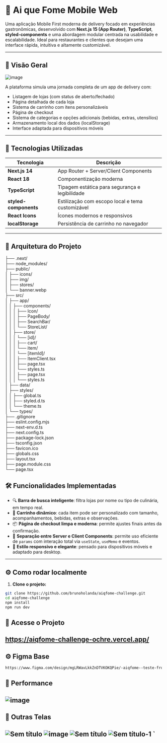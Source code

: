 # 🍱 Ai que Fome Mobile Web

Uma aplicação Mobile First moderna de delivery focado em experiências gastronômicas, desenvolvido com **Next.js 15 (App Router)**, **TypeScript**, **styled-components** e uma abordagem modular centrada na usabilidade e escalabilidade. Ideal para restaurantes e clientes que desejam uma interface rápida, intuitiva e altamente customizável.

---

## 📸 Visão Geral

![image](https://github.com/user-attachments/assets/dfea4ac1-7fe1-41b1-9a5b-1a5125fbdcf0)

A plataforma simula uma jornada completa de um app de delivery com:

- Listagem de lojas (com status de aberto/fechado)
- Página detalhada de cada loja
- Sistema de carrinho com itens personalizáveis
- Página de checkout
- Sistema de categorias e opções adicionais (bebidas, extras, utensílios)
- Armazenamento local dos dados (localStorage)
- Interface adaptada para dispositivos móveis

---

## 🚀 Tecnologias Utilizadas

| Tecnologia         | Descrição                                    |
|--------------------|----------------------------------------------|
| **Next.js 14**     | App Router + Server/Client Components        |
| **React 18**       | Componentização moderna                      |
| **TypeScript**     | Tipagem estática para segurança e legibilidade |
| **styled-components** | Estilização com escopo local e tema customizável |
| **React Icons**    | Ícones modernos e responsivos                |
| **localStorage**   | Persistência de carrinho no navegador        |

---

## 🧩 Arquitetura do Projeto

├── .next/</br>
├── node_modules/</br>
├── public/</br>
│   ├── icons/</br>
│   ├── img/</br>
│   ├── stores/</br>
│   └── banner.webp</br>
├── src/</br>
│   ├── app/</br>
│   │   ├── components/</br>
│   │   │   ├── Icon/</br>
│   │   │   ├── PageBody/</br>
│   │   │   ├── SearchBar/</br>
│   │   │   └── StoreList/</br>
│   │   ├── store/</br>
│   │   │   └── [id]/</br>
│   │   │       ├── cart/</br>
│   │   │       └── item/</br>
│   │   │           └── [itemId]/</br>
│   │   │               ├── ItemClient.tsx</br>
│   │   │               ├── page.tsx</br>
│   │   │               └── styles.ts</br>
│   │   │       ├── page.tsx</br>
│   │   │       └── styles.ts</br>
│   ├── data/</br>
│   ├── styles/</br>
│   │   ├── global.ts</br>
│   │   ├── styled.d.ts</br>
│   │   └── theme.ts</br>
│   └── types/</br>
├── .gitignore</br>
├── eslint.config.mjs</br>
├── next-env.d.ts</br>
├── next.config.ts</br>
├── package-lock.json</br>
├── tsconfig.json</br>
├── favicon.ico</br>
├── globals.css</br>
├── layout.tsx</br>
├── page.module.css</br>
└── page.tsx</br>


## 🛠️ Funcionalidades Implementadas

- 🔍 **Barra de busca inteligente**: filtra lojas por nome ou tipo de culinária, em tempo real.
- 🛒 **Carrinho dinâmico**: cada item pode ser personalizado com tamanho, acompanhamentos, bebidas, extras e observações.
- 📦 **Página de checkout limpa e moderna**: permite ajustes finais antes da confirmação.
- 🧠 **Separação entre Server e Client Components**: permite uso eficiente de `params` com interação total via `useState`, `useMemo` e eventos.
- 🎨 **Estilo responsivo e elegante**: pensado para dispositivos móveis e adaptado para desktop.

---

## ⚙️ Como rodar localmente

1. **Clone o projeto:**

```bash
git clone https://github.com/brunoholanda/aiqfome-challenge.git
cd aiqfome-challenge
npm install
npm run dev
```

## 🚀 Acesse o Projeto 
https://aiqfome-challenge-ochre.vercel.app/
---

## ⚙️ Figma Base
```bash
https://www.figma.com/design/mgLRWavLkkZnDTVKOKQPie/-aiqfome--teste-front-end---MOBILE?node-id=2455-3699&t=WO8Ru3y3gTb7ADZE-0
```
## 🚀 Performance
![image](https://github.com/user-attachments/assets/3e546edb-0c93-43b7-8d65-f8f86a8c7630)
---

## 📸 Outras Telas
![Sem título](https://github.com/user-attachments/assets/6c010400-cd4a-4822-a864-3ca85a5ce387)
![image](https://github.com/user-attachments/assets/c547b8ec-a8ac-4743-962f-c1370f59d784)
![Sem título](https://github.com/user-attachments/assets/55658126-65b2-446e-8003-86fbe0dbdd45)
![Sem título-1](https://github.com/user-attachments/assets/e7cbf3ee-524d-41f0-84dd-edaa4ed1fc38)
`
---
